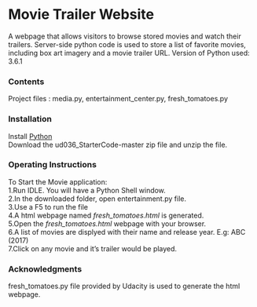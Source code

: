 # Movie Trailer Website
A webpage that allows visitors to browse stored movies and watch their trailers.  Server-side python code is used to store a list of favorite movies, including box art imagery and a movie trailer URL.  Version of Python used: 3.6.1

### Contents
Project files : media.py, entertainment\_center.py, fresh_tomatoes.py<br/>


### Installation
Install [Python](https://www.python.org )<br/>
Download the ud036\_StarterCode-master zip file and unzip the file.<br/>


### Operating Instructions
To Start the Movie application:<br/>
1.Run IDLE. You will have a Python Shell window.<br/>
2.In the downloaded folder, open entertainment.py file.<br/>
3.Use a F5 to run the file<br/>
4.A html webpage named *fresh_tomatoes.html* is generated.<br/>
5.Open the *fresh_tomatoes.html* webpage with your browser.<br/>
6.A list of movies are displyed with their name and release year. E.g: ABC (2017)<br/>
7.Click on any movie and it’s trailer would be played.

### Acknowledgments
fresh_tomatoes.py file provided by Udacity is used to generate the html webpage.